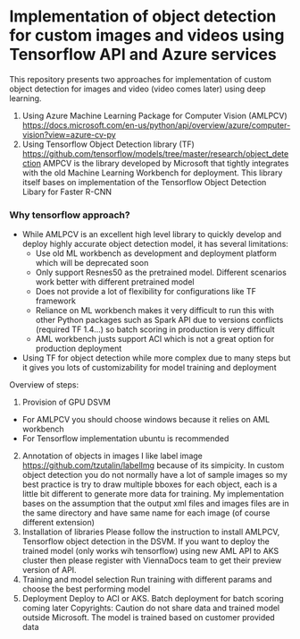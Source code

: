 
# Implementation of object detection for custom images and videos using Tensorflow API  and Azure services
This repository presents two approaches for implementation of custom object detection for images and video (video comes later) using deep learning.
1. Using Azure Machine Learning Package for Computer Vision (AMLPCV) 
https://docs.microsoft.com/en-us/python/api/overview/azure/computer-vision?view=azure-cv-py
2. Using Tensorflow Object Detection library (TF)
https://github.com/tensorflow/models/tree/master/research/object_detection
AMPCV is the library developed by Microsoft that tightly integrates with the old Machine Learning Workbench for deployment. This library itself bases on implementation of the Tensorflow Object Detection Libary for Faster R-CNN
### Why tensorflow approach?
- While AMLPCV is an excellent high level library to quickly develop and deploy highly accurate object detection model, it has several limitations: 
    - Use old ML workbench as development and deployment platform which will be deprecated soon
    - Only support Resnes50 as the pretrained model. Different scenarios work better with different pretrained model 
    - Does not provide a lot of flexibility for configurations like TF framework
    - Reliance on ML workbench makes it very difficult to run this with other Python packages such as Spark API due to versions conflicts (required TF 1.4...) so batch scoring in production is very difficult
    - AML workbench justs support ACI which is not a great option for production deployment
- Using TF for object detection while more complex due to many steps but it gives you lots of customizability for model training and deployment 

Overview of steps:
1. Provision of GPU DSVM 
  - For AMLPCV you should choose windows because it relies on AML workbench
  - For Tensorflow implementation ubuntu is recommended
2. Annotation of objects in images
  I like label image https://github.com/tzutalin/labelImg because of its simpicity.
  In custom object detection you do not normally have a lot of sample images so my best practice is try to draw multiple bboxes for each object, each is a little bit different to generate more data for training.
  My implementation bases on the assumption that the output xml files and images files are in the same directory and have same name for each image (of course different extension)
3. Installation of libraries
 Please follow the instruction to install AMLPCV, Tensorflow object detection in the DSVM. If you want to deploy the trained model (only works wih tensorflow) using new AML API to AKS cluster then please register with ViennaDocs team to get their preview version of API.
4. Training and model selection
Run training with different params and choose the best performing model
5. Deployment
Deploy to ACI or AKS. Batch deployment for batch scoring coming later
Copyrights: Caution do not share data and trained model outside Microsoft. The model is trained based on customer provided data